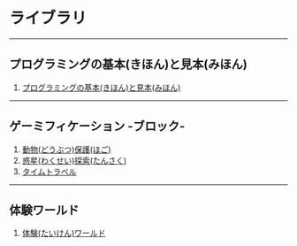 # ライブラリ

--- 

## プログラミングの基本(きほん)と見本(みほん)
1. [プログラミングの基本(きほん)と見本(みほん)](./curriculum/world_templat.md)

--- 
## ゲーミフィケーション -ブロック-
1. [動物(どうぶつ)保護(ほご)](./block/world01/world_templat.md)
1. [惑星(わくせい)探索(たんさく)](./block/world02/world_templat.md)
1. [タイムトラベル](./block/world03/world_templat.md)
<!-- 1. [人工(じんこう)知能(ちのう)](./block/world04/world_templat.md) -->

<!-- ## ゲーミフィケーション -python-
1. [python 101](./python/world_templat.md)

--- 

## サイバーセキュリティ
1. [サイバーセキュリティ](./python/world_templat.md) -->

--- 

## 体験ワールド
1. [体験(たいけん)ワールド](./block/world00/world_templat.md)
